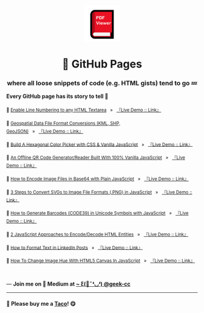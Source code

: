 <div align="center">
  <img src="https://github.com/incubated-geek-cc/OfflinePDFViewer/raw/main/img/logo.png" width="96" alt="logo">

  # 📄 GitHub Pages

  ### where all loose snippets of code (e.g. HTML gists) tend to go 💤

<div align="left">

  **Every GitHub page has its story to tell 💬**

</div>
</div>

<p><sub>📑 <a href='https://medium.com/weekly-webtips/enable-line-numbering-to-any-html-textarea-35e15ea320e2' target='_blank'>Enable Line Numbering to any HTML Textarea</a>&nbsp;&nbsp;&nbsp;»&nbsp;&nbsp;&nbsp;<a href="https://incubated-geek-cc.github.io/code-editors/" target="_blank">『Live Demo :: Link』</a></sub></p>
	
<p>
	<sub>📑 <a href='https://towardsdatascience.com/geospatial-file-format-conversions-kml-shp-geojson-25261beb2153' target='_blank'>Geospatial Data File Format Conversions (KML, SHP, GeoJSON)</a>&nbsp;&nbsp;&nbsp;»&nbsp;&nbsp;&nbsp;<a href="https://incubated-geek-cc.github.io/geospatial-data-convertors/" target="_blank">『Live Demo :: Link』</a></sub></p>

<p>
	<sub>📑 <a href='https://medium.com/weekly-webtips/build-a-hexagonal-color-picker-with-css-vanilla-javascript-36e62d10527' target='_blank'>Build A Hexagonal Color Picker with CSS & Vanilla JavaScript</a>&nbsp;&nbsp;&nbsp;»&nbsp;&nbsp;&nbsp;<a href="https://incubated-geek-cc.github.io/hexagonal-picker/" target="_blank">『Live Demo :: Link』</a></sub></p>

<p>
	<sub>📑 <a href='https://javascript.plainenglish.io/an-offline-qr-code-generator-reader-built-in-100-vanilla-javascript-b7e8aec812e8' target='_blank'>An Offline QR Code Generator/Reader Built With 100% Vanilla JavaScript</a>&nbsp;&nbsp;&nbsp;»&nbsp;&nbsp;&nbsp;<a href="https://incubated-geek-cc.github.io/qr-utility/" target="_blank">『Live Demo :: Link』</a></sub></p>

<p>
	<sub>📑 <a href='https://javascript.plainenglish.io/how-to-encode-image-files-in-base64-with-plain-javascript-4927fa08e063' target='_blank'>How to Encode Image Files in Base64 with Plain JavaScript</a>&nbsp;&nbsp;&nbsp;»&nbsp;&nbsp;&nbsp;<a href="https://incubated-geek-cc.github.io/encode-base64/" target="_blank">『Live Demo :: Link』</a></sub></p>

<p><sub>📑 <a href='https://javascript.plainenglish.io/3-steps-to-convert-svgs-to-image-file-formats-png-in-javascript-5394bf837185' target='_blank'>3 Steps to Convert SVGs to Image File Formats (.PNG) in JavaScript</a>&nbsp;&nbsp;&nbsp;»&nbsp;&nbsp;&nbsp;<a href="https://incubated-geek-cc.github.io/svg2png/" target="_blank">『Live Demo :: Link』</a></sub></p>

<p><sub>📑 <a href='https://medium.com/weekly-webtips/how-to-generate-barcodes-code39-in-unicode-symbols-with-javascript-3d53559b877c' target='_blank'>How to Generate Barcodes (CODE39) in Unicode Symbols with JavaScript</a>&nbsp;&nbsp;&nbsp;»&nbsp;&nbsp;&nbsp;<a href="https://incubated-geek-cc.github.io/barcode-39/" target="_blank">『Live Demo :: Link』</a></sub></p>

<p><sub>📑 <a href='https://javascript.plainenglish.io/here-are-2-javascript-approaches-to-encode-decode-html-entities-52989bb12031' target='_blank'>2 JavaScript Approaches to Encode/Decode HTML Entities</a>&nbsp;&nbsp;&nbsp;»&nbsp;&nbsp;&nbsp;<a href="https://incubated-geek-cc.github.io/html-encode-decode/" target="_blank">『Live Demo :: Link』</a></sub></p>

<p><sub>📑 <a href='https://medium.com/geekculture/how-to-format-text-in-linkedin-posts-808e322f9e59' target='_blank'>How to Format Text in LinkedIn Posts</a>&nbsp;&nbsp;&nbsp;»&nbsp;&nbsp;&nbsp;<a href="https://incubated-geek-cc.github.io/text-formatters/" target="_blank">『Live Demo :: Link』</a></sub></p>

<p><sub>📑 <a href='https://javascript.plainenglish.io/how-to-change-image-hue-with-html5-canvas-in-javascript-514f0e8226a0' target='_blank'>How To Change Image Hue With HTML5 Canvas In JavaScript</a>&nbsp;&nbsp;&nbsp;»&nbsp;&nbsp;&nbsp;<a href="https://incubated-geek-cc.github.io/image-rgb-change/" target="_blank">『Live Demo :: Link』</a></sub></p>

<br>
<p>— <b>Join me on 📝 <b>Medium</b> at <a href='https://medium.com/@geek-cc' target='_blank'>~ ξ(🎀˶❛◡❛) @geek-cc</a></b></p>

---

#### 🌮 Please buy me a <a href='https://www.buymeacoffee.com/geekcc' target='_blank'>Taco</a>! 😋